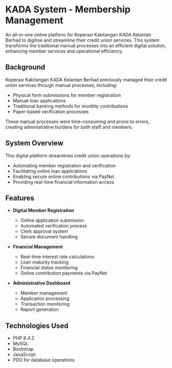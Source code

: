 # KADA System - Membership Management

An all-in-one online platform for Koperasi Kakitangan KADA Kelantan Berhad to digitise and streamline their credit union services. This system transforms the traditional manual processes into an efficient digital solution, enhancing member services and operational efficiency.

## Background

Koperasi Kakitangan KADA Kelantan Berhad previously managed their credit union services through manual processes, including:
- Physical form submissions for member registration
- Manual loan applications
- Traditional banking methods for monthly contributions
- Paper-based verification processes

These manual processes were time-consuming and prone to errors, creating administrative burdens for both staff and members.

## System Overview

This digital platform streamlines credit union operations by:
- Automating member registration and verification
- Facilitating online loan applications
- Enabling secure online contributions via PayNet
- Providing real-time financial information access

## Features

- **Digital Member Registration**
  - Online application submission
  - Automated verification process
  - Clerk approval system
  - Secure document handling

- **Financial Management**
  - Real-time interest rate calculations
  - Loan maturity tracking
  - Financial status monitoring
  - Online contribution payments via PayNet

- **Administrative Dashboard**
  - Member management
  - Application processing
  - Transaction monitoring
  - Report generation

## Technologies Used

- PHP 8.4.2
- MySQL
- Bootstrap
- JavaScript
- PDO for database operations